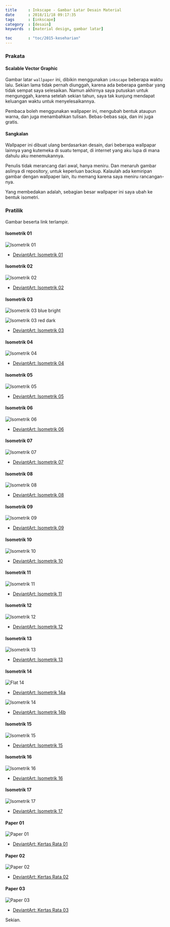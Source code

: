 ```yaml
---
title     : Inkscape - Gambar Latar Desain Material
date      : 2018/11/18 09:17:35
tags      : [inkscape]
category  : [desain]
keywords  : [material design, gambar latar]

toc       : "toc/2015-keseharian"
---
```


### Prakata

#### Scalable Vector Graphic

Gambar latar `wallpaper` ini,
dibikin menggunakan `inkscape` beberapa waktu lalu.
Sekian lama tidak pernah diunggah,
karena ada beberapa gambar yang tidak sempat saya selesaikan.
Namun akhirnya saya putuskan untuk mengunggah,
karena setelah sekian tahun, 
saya tak kunjung mendapat keluangan waktu untuk menyelesaikannya.

Pembaca boleh menggunakan wallpaper ini,
mengubah bentuk ataupun warna,
dan juga menambahkan tulisan.
Bebas-bebas saja, dan ini juga gratis.

#### Sangkalan

Wallpaper ini dibuat ulang berdasarkan desain,
dari beberapa wallpapar lainnya yang kutemeka di suatu tempat,
di internet yang aku lupa di mana dahulu aku menemukannya.

Penulis tidak merancang dari awal, hanya meniru.
Dan menaruh gambar aslinya di repository, untuk keperluan backup.
Kalaulah ada kemiripan gambar dengan wallpaper lain,
itu memang karena saya meniru rancangan-nya.

Yang membedakan adalah,
sebagian besar wallpaper ini saya ubah ke bentuk isometri.

### Pratilik

Gambar beserta link terlampir.

#### Isometrik 01

![Isometrik 01][isometric-01]

* [DeviantArt: Isometrik 01][deviant-i-01]

#### Isometrik 02

![Isometrik 02][isometric-02]

* [DeviantArt: Isometrik 02][deviant-i-02]

#### Isometrik 03

![Isometrik 03 blue bright][isometric-03a]

![Isometrik 03 red dark][isometric-03b]

* [DeviantArt: Isometrik 03][deviant-i-03]

#### Isometrik 04

![Isometrik 04][isometric-04]

* [DeviantArt: Isometrik 04][deviant-i-04]

#### Isometrik 05

![Isometrik 05][isometric-05]

* [DeviantArt: Isometrik 05][deviant-i-05]

#### Isometrik 06

![Isometrik 06][isometric-06]

* [DeviantArt: Isometrik 06][deviant-i-06]

#### Isometrik 07

![Isometrik 07][isometric-07]

* [DeviantArt: Isometrik 07][deviant-i-07]

#### Isometrik 08

![Isometrik 08][isometric-08]

* [DeviantArt: Isometrik 08][deviant-i-08]

#### Isometrik 09

![Isometrik 09][isometric-09]

* [DeviantArt: Isometrik 09][deviant-i-09]

#### Isometrik 10

![Isometrik 10][isometric-10]

* [DeviantArt: Isometrik 10][deviant-i-10]

#### Isometrik 11

![Isometrik 11][isometric-11]

* [DeviantArt: Isometrik 11][deviant-i-11]

#### Isometrik 12

![Isometrik 12][isometric-12]

* [DeviantArt: Isometrik 12][deviant-i-12]

#### Isometrik 13

![Isometrik 13][isometric-13]

* [DeviantArt: Isometrik 13][deviant-i-13]

#### Isometrik 14

![Flat 14][isometric-14a]

* [DeviantArt: Isometrik 14a][deviant-i-14a]

![Isometrik 14][isometric-14b]

* [DeviantArt: Isometrik 14b][deviant-i-14b]

#### Isometrik 15

![Isometrik 15][isometric-15]

* [DeviantArt: Isometrik 15][deviant-i-15]

#### Isometrik 16

![Isometrik 16][isometric-16]

* [DeviantArt: Isometrik 16][deviant-i-16]

#### Isometrik 17

![Isometrik 17][isometric-17]

* [DeviantArt: Isometrik 17][deviant-i-17]

#### Paper 01

![Paper 01][paper-01]

* [DeviantArt: Kertas Rata 01][deviant-p-01]

#### Paper 02

![Paper 02][paper-02]

* [DeviantArt: Kertas Rata 02][deviant-p-02]

#### Paper 03

![Paper 03][paper-03]

* [DeviantArt: Kertas Rata 03][deviant-p-03]

Sekian.

[//]: <> ( -- -- -- links below -- -- -- )

[isometric-01]: /posts/desain/2018/11-wallpaper/isometric-01.png
[isometric-02]: /posts/desain/2018/11-wallpaper/isometric-02.png
[isometric-03a]:/posts/desain/2018/11-wallpaper/isometric-03a.png
[isometric-03b]:/posts/desain/2018/11-wallpaper/isometric-03b.png
[isometric-04]: /posts/desain/2018/11-wallpaper/isometric-04.png
[isometric-05]: /posts/desain/2018/11-wallpaper/isometric-05.png
[isometric-06]: /posts/desain/2018/11-wallpaper/isometric-06.png
[isometric-07]: /posts/desain/2018/11-wallpaper/isometric-07.png
[isometric-08]: /posts/desain/2018/11-wallpaper/isometric-08.png
[isometric-09]: /posts/desain/2018/11-wallpaper/isometric-09.png
[isometric-10]: /posts/desain/2018/11-wallpaper/isometric-10.png
[isometric-11]: /posts/desain/2018/11-wallpaper/isometric-11.png
[isometric-12]: /posts/desain/2018/11-wallpaper/isometric-12.png
[isometric-13]: /posts/desain/2018/11-wallpaper/isometric-13.png
[isometric-14a]:/posts/desain/2018/11-wallpaper/isometric-14a.png
[isometric-14b]:/posts/desain/2018/11-wallpaper/isometric-14b.png
[isometric-15]: /posts/desain/2018/11-wallpaper/isometric-15.png
[isometric-16]: /posts/desain/2018/11-wallpaper/isometric-16.png
[isometric-17]: /posts/desain/2018/11-wallpaper/isometric-17.png

[paper-01]:     /posts/desain/2018/11-wallpaper/paper-01.png
[paper-02]:     /posts/desain/2018/11-wallpaper/paper-02.png
[paper-03]:     /posts/desain/2018/11-wallpaper/paper-03.png

[deviant-i-01]: https://www.deviantart.com/nurwijayadi/art/Material-Design-Wallpaper-646511906
[deviant-i-02]: https://www.deviantart.com/nurwijayadi/art/Material-Design-Wallpaper-646511906
[deviant-i-03]: https://www.deviantart.com/nurwijayadi/art/Material-Design-Wallpaper-646576299
[deviant-i-04]: https://www.deviantart.com/nurwijayadi/art/Bendera-The-Flag-650077226
[deviant-i-05]: https://www.deviantart.com/nurwijayadi/art/Material-Design-Wallpaper-650087891
[deviant-i-06]: https://www.deviantart.com/nurwijayadi/art/Material-Design-Wallpaper-650370803
[deviant-i-07]: https://www.deviantart.com/nurwijayadi/art/Material-Design-Wallpaper-650371820
[deviant-i-08]: https://www.deviantart.com/nurwijayadi/art/Material-Design-Wallpaper-650428116
[deviant-i-09]: https://www.deviantart.com/nurwijayadi/art/Material-Design-Wallpaper-650439053
[deviant-i-10]: https://www.deviantart.com/nurwijayadi/art/Material-Design-Wallpaper-650824905
[deviant-i-11]: https://www.deviantart.com/nurwijayadi/art/Material-Design-Wallpaper-653650333
[deviant-i-12]: https://www.deviantart.com/nurwijayadi/art/Material-Design-Wallpaper-654564909
[deviant-i-13]: https://www.deviantart.com/nurwijayadi/art/Material-Design-Wallpaper-654620187
[deviant-i-14a]:https://www.deviantart.com/nurwijayadi/art/Material-Design-Wallpaper-654721928
[deviant-i-14b]:https://www.deviantart.com/nurwijayadi/art/Material-Design-Wallpaper-654687899
[deviant-i-15]: https://www.deviantart.com/nurwijayadi/art/Material-Design-Wallpaper-654727678
[deviant-i-16]: https://www.deviantart.com/nurwijayadi/art/Material-Design-Wallpaper-654740615
[deviant-i-17]: https://www.deviantart.com/nurwijayadi/art/Paper-17-isometric-svg-665701152

[deviant-p-01]: https://www.deviantart.com/nurwijayadi/art/Material-Design-Wallpaper-650629596
[deviant-p-02]: https://www.deviantart.com/nurwijayadi/art/Material-Design-Wallpaper-647655983
[deviant-p-03]: https://www.deviantart.com/nurwijayadi/art/Material-Design-Wallpaper-654715559
